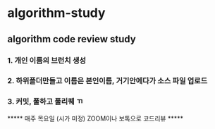 # algorithm-study
## algorithm code review study

### 1. 개인 이름의 브런치 생성
### 2. 하위폴더만들고 이름은 본인이름, 거기안에다가 소스 파일 업로드
### 3. 커밋, 풀하고 풀리퀘 ㄲ


***** 매주 목요일 (시가 미정) ZOOM이나 보톡으로 코드리뷰 *****
